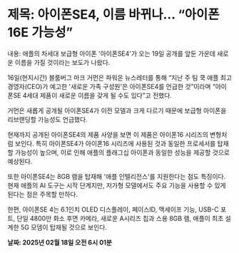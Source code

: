# **제목: 아이폰SE4, 이름 바뀌나… “아이폰16E 가능성”**

  내용: 애플의 차세대 보급형 아이폰 '아이폰SE4'가 오는 19일 공개를 앞둔 가운데 새로운 이름을 가질 것이라는 보도가 나왔다.

16일(현지시간) 블룸버그 마크 거먼은 파워온 뉴스레터를 통해 “지난 주 팀 쿡 애플 최고경영자(CEO)가 예고한 '새로운 가족 구성원'은 아이폰SE4를 언급한 것”이라며 “아이폰SE 4세대 제품이 새로운 이름을 갖게 될 수도 있다”고 전했다.

거먼은 새롭게 공개될 아이폰SE4가 이전 모델과 크게 다르기 때문에 보급형 아이폰을 리브랜딩할 가능성도 언급했다.

현재까지 공개된 아이폰SE4의 제품 사양을 보면 이 제품은 아이폰16 시리즈의 변형처럼 보인다. 특히 아이폰SE4가 아이폰16 시리즈에 사용된 것과 동일한 프로세서를 탑재할 가능성이 높으며, 이로 인해 애플의 플래그십 아이폰과 동일한 성능을 제공할 것으로 예상된다.

또한 아이폰SE4는 8GB 램을 탑재해 '애플 인텔리전스'를 지원한다는 점도 특징이다. 현재 애플의 AI 도구는 시작 단계지만, 저가형 모델에서도 주요 기능을 사용할 수 있게 된다는 점은 주목할 만하다.

한편, 아이폰SE 4는 6.1인치 OLED 디스플레이, 페이스ID, 맥세이프 기능, USB-C 포트, 단일 4800만 화소 후면 카메라, 새로운 A시리즈 칩과 스용 8GB 램, 애플이 최초 설계한 5G 모뎀이 탑재될 것으로 보인다.

  **날짜: 2025년 02월 18일 오전 6시 01분**